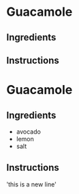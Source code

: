 # Guacamole
## Ingredients
## Instructions
# Guacamole
## Ingredients
* avocado
* lemon
* salt
## Instructions
'this is a new line'
